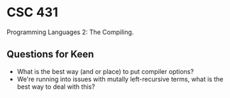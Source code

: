 # CSC 431 

Programming Languages 2: The Compiling.

## Questions for Keen

 * What is the best way (and or place) to put compiler options?
 * We're running into issues with mutally left-recursive terms, what is the best way to deal with this?
